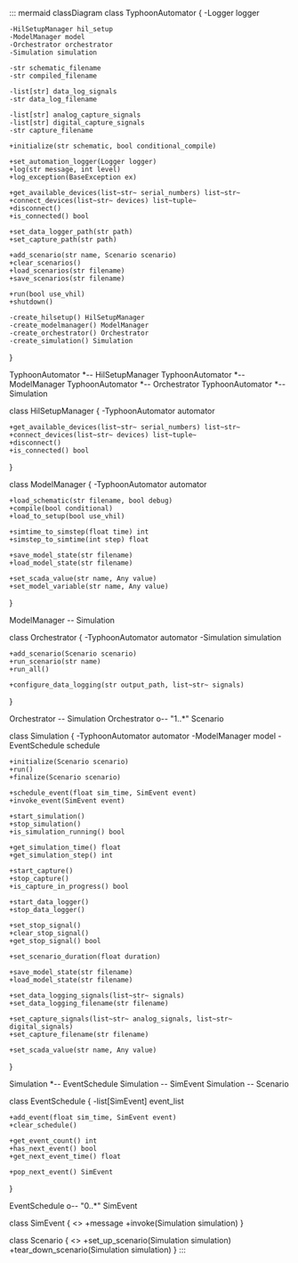 ::: mermaid
classDiagram
  class TyphoonAutomator {
    -Logger logger

    -HilSetupManager hil_setup
    -ModelManager model
    -Orchestrator orchestrator
    -Simulation simulation

    -str schematic_filename
    -str compiled_filename

    -list[str] data_log_signals
    -str data_log_filename

    -list[str] analog_capture_signals
    -list[str] digital_capture_signals
    -str capture_filename

    +initialize(str schematic, bool conditional_compile)

    +set_automation_logger(Logger logger)
    +log(str message, int level)
    +log_exception(BaseException ex)

    +get_available_devices(list~str~ serial_numbers) list~str~
    +connect_devices(list~str~ devices) list~tuple~
    +disconnect()
    +is_connected() bool

    +set_data_logger_path(str path)
    +set_capture_path(str path)

    +add_scenario(str name, Scenario scenario)
    +clear_scenarios()
    +load_scenarios(str filename)
    +save_scenarios(str filename)

    +run(bool use_vhil)
    +shutdown()

    -create_hilsetup() HilSetupManager
    -create_modelmanager() ModelManager
    -create_orchestrator() Orchestrator
    -create_simulation() Simulation
  }

  TyphoonAutomator *-- HilSetupManager
  TyphoonAutomator *-- ModelManager
  TyphoonAutomator *-- Orchestrator
  TyphoonAutomator *-- Simulation

  class HilSetupManager {
    -TyphoonAutomator automator

    +get_available_devices(list~str~ serial_numbers) list~str~
    +connect_devices(list~str~ devices) list~tuple~
    +disconnect()
    +is_connected() bool
  }

  class ModelManager {
    -TyphoonAutomator automator

    +load_schematic(str filename, bool debug)
    +compile(bool conditional)
    +load_to_setup(bool use_vhil)

    +simtime_to_simstep(float time) int
    +simstep_to_simtime(int step) float

    +save_model_state(str filename)
    +load_model_state(str filename)

    +set_scada_value(str name, Any value)
    +set_model_variable(str name, Any value)
  }

  ModelManager -- Simulation

  class Orchestrator {
    -TyphoonAutomator automator
    -Simulation simulation

    +add_scenario(Scenario scenario)
    +run_scenario(str name)
    +run_all()

    +configure_data_logging(str output_path, list~str~ signals)
  }

  Orchestrator -- Simulation
  Orchestrator o-- "1..*" Scenario

  class Simulation {
    -TyphoonAutomator automator
    -ModelManager model
    -EventSchedule schedule

    +initialize(Scenario scenario)
    +run()
    +finalize(Scenario scenario)

    +schedule_event(float sim_time, SimEvent event)
    +invoke_event(SimEvent event)

    +start_simulation()
    +stop_simulation()
    +is_simulation_running() bool

    +get_simulation_time() float
    +get_simulation_step() int

    +start_capture()
    +stop_capture()
    +is_capture_in_progress() bool

    +start_data_logger()
    +stop_data_logger()

    +set_stop_signal()
    +clear_stop_signal()
    +get_stop_signal() bool

    +set_scenario_duration(float duration)

    +save_model_state(str filename)
    +load_model_state(str filename)

    +set_data_logging_signals(list~str~ signals)
    +set_data_logging_filename(str filename)

    +set_capture_signals(list~str~ analog_signals, list~str~ digital_signals)
    +set_capture_filename(str filename)

    +set_scada_value(str name, Any value)
  }

  Simulation *-- EventSchedule
  Simulation -- SimEvent
  Simulation -- Scenario

  class EventSchedule {
    -list[SimEvent] event_list

    +add_event(float sim_time, SimEvent event)
    +clear_schedule()

    +get_event_count() int
    +has_next_event() bool
    +get_next_event_time() float
    
    +pop_next_event() SimEvent
  }

  EventSchedule o-- "0..*" SimEvent

  class SimEvent {
    <<interface>>
    +message
    +invoke(Simulation simulation)
  }

  class Scenario {
    <<interface>>
    +set_up_scenario(Simulation simulation)
    +tear_down_scenario(Simulation simulation)
  }
:::
